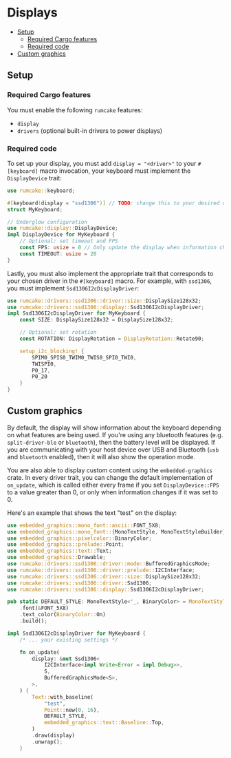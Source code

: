 # Displays

<!--toc:start-->

- [Setup](#setup)
  - [Required Cargo features](#required-cargo-features)
  - [Required code](#required-code)
- [Custom graphics](#custom-graphics)
<!--toc:end-->

## Setup

### Required Cargo features

You must enable the following `rumcake` features:

- `display`
- `drivers` (optional built-in drivers to power displays)

### Required code

To set up your display, you must add `display = "<driver>"` to your `#[keyboard]` macro invocation, your keyboard must implement the `DisplayDevice` trait:

```rust
use rumcake::keyboard;

#[keyboard(display = "ssd1306")] // TODO: change this to your desired display driver, and implement the appropriate trait (info below)
struct MyKeyboard;

// Underglow configuration
use rumcake::display::DisplayDevice;
impl DisplayDevice for MyKeyboard {
    // Optional: set timeout and FPS
    const FPS: usize = 0 // Only update the display when information changes. Change this if you are displaying animations.
    const TIMEOUT: usize = 20
}
```

Lastly, you must also implement the appropriate trait that corresponds to your chosen driver in the `#[keyboard]` macro.
For example, with `ssd1306`, you must implement `Ssd1306I2cDisplayDriver`:

```rust
use rumcake::drivers::ssd1306::driver::size::DisplaySize128x32;
use rumcake::drivers::ssd1306::display::Ssd1306I2cDisplayDriver;
impl Ssd1306I2cDisplayDriver for MyKeyboard {
    const SIZE: DisplaySize128x32 = DisplaySize128x32;

    // Optional: set rotation
    const ROTATION: DisplayRotation = DisplayRotation::Rotate90;

    setup_i2c_blocking! {
        SPIM0_SPIS0_TWIM0_TWIS0_SPI0_TWI0,
        TWISPI0,
        P0_17,
        P0_20
    }
}
```

## Custom graphics

By default, the display will show information about the keyboard depending on
what features are being used. If you're using any bluetooth features (e.g. `split-driver-ble`
or `bluetooth`), then the battery level will be displayed. If you are communicating
with your host device over USB and Bluetooth (`usb` and `bluetooth` enabled),
then it will also show the operation mode.

You are also able to display custom content using the `embedded-graphics` crate.
In every driver trait, you can change the default implementation of `on_update`,
which is called either every frame if you set `DisplayDevice::FPS` to a value
greater than 0, or only when information changes if it was set to 0.

Here's an example that shows the text "test" on the display:

```rust
use embedded_graphics::mono_font::ascii::FONT_5X8;
use embedded_graphics::mono_font::{MonoTextStyle, MonoTextStyleBuilder};
use embedded_graphics::pixelcolor::BinaryColor;
use embedded_graphics::prelude::Point;
use embedded_graphics::text::Text;
use embedded_graphics::Drawable;
use rumcake::drivers::ssd1306::driver::mode::BufferedGraphicsMode;
use rumcake::drivers::ssd1306::driver::prelude::I2CInterface;
use rumcake::drivers::ssd1306::driver::size::DisplaySize128x32;
use rumcake::drivers::ssd1306::driver::Ssd1306;
use rumcake::drivers::ssd1306::display::Ssd1306I2cDisplayDriver;

pub static DEFAULT_STYLE: MonoTextStyle<'_, BinaryColor> = MonoTextStyleBuilder::new()
    .font(&FONT_5X8)
    .text_color(BinaryColor::On)
    .build();

impl Ssd1306I2cDisplayDriver for MyKeyboard {
    /* ... your existing settings */

    fn on_update(
        display: &mut Ssd1306<
            I2CInterface<impl Write<Error = impl Debug>>,
            S,
            BufferedGraphicsMode<S>,
        >,
    ) {
        Text::with_baseline(
            "test",
            Point::new(0, 16),
            DEFAULT_STYLE,
            embedded_graphics::text::Baseline::Top,
        )
        .draw(display)
        .unwrap();
    }
```
